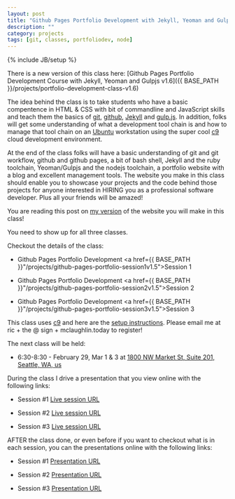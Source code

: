 ```yaml
---
layout: post
title: "Github Pages Portfolio Development with Jekyll, Yeoman and Gulpjs v1.5"
description: ""
category: projects
tags: [git, classes, portfoliodev, node]
---
```

{% include JB/setup %}

There is a new version of this class here: [Github Pages Portfolio Development Course with Jekyll, Yeoman and Gulpjs v1.6]({{ BASE_PATH }}/projects/portfolio-development-class-v1.6)


The idea behind the class is to take students who have a basic compentence in HTML & CSS with bit of commandline and JavaScript skills and teach them the basics of [git](https://git-scm.com/), [github](https://github.com/ricmclaughlin), [Jekyll](http://jekyllrb.com/) and [gulp.js](http://gulpjs.com/). In addition, folks will get some understanding of what a development tool chain is and how to manage that tool chain on an [Ubuntu](http://www.ubuntu.com/) workstation using the super cool [c9](https://c9.io) cloud development environment.

At the end of the class folks will have a basic understanding of git and git workflow, github and github pages, a bit of bash shell, Jekyll and the ruby toolchain, Yeoman/Gulpjs and the nodejs toolchain, a portfolio website with a blog and excellent management tools. The website you make in this class should enable you to showcase your projects and the code behind those projects for anyone interested in HIRING you as a professional software developer. Plus all your friends will be amazed!

You are reading this post on [my version](http://ric.mclaughlin.today) of the website you will make in this class!

You need to show up for all three classes.

Checkout the details of the class:

* Github Pages Portfolio Development <a href={{ BASE_PATH }}"/projects/github-pages-portfolio-session1v1.5">Session 1</a>

* Github Pages Portfolio Development <a href={{ BASE_PATH }}"/projects/github-pages-portfolio-session2v1.5">Session 2</a>

* Github Pages Portfolio Development <a href={{ BASE_PATH }}"/projects/github-pages-portfolio-session3v1.5">Session 3</a>

This class uses [c9](https://c9.io) and here are the [setup instructions](http://ric.mclaughlin.today/projects/github-pages-portfolio-class-setup-with-c9). Please email me at ric + the @ sign + mclaughlin.today to register!

The next class will be held:

* 6:30-8:30 - February 29, Mar 1 &amp; 3 at [1800 NW Market St, Suite 201, Seattle, WA, us](https://goo.gl/maps/GvZkjFbR8Mu) 

During the class I drive a presentation that you view online with the following links: 

* Session #1 [Live session URL](http://slides.com/ricmclaughlin/githubportfolio1-1-5/live)

* Session #2 [Live session URL](http://slides.com/ricmclaughlin/githubportfolio2-6/live) 

* Session #3 [Live session URL](http://slides.com/ricmclaughlin/githubportfolio1-1-2-7/live) 

AFTER the class done, or even before if you want to checkout what is in each session, you can the presentations online with the following links:

* Session #1 [Presentation URL](http://slides.com/ricmclaughlin/githubportfolio1-1-5)

* Session #2 [Presentation URL](http://slides.com/ricmclaughlin/githubportfolio2-6) 

* Session #3 [Presentation URL](http://slides.com/ricmclaughlin/githubportfolio1-1-2-7) 




